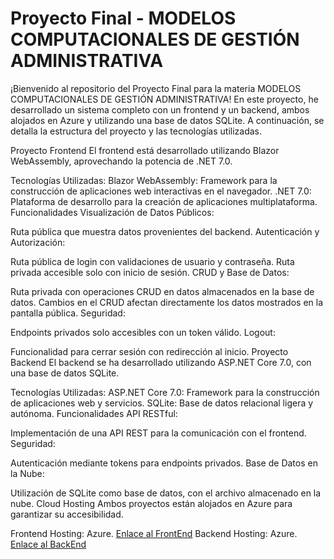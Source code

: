 
#  Proyecto Final - MODELOS COMPUTACIONALES DE GESTIÓN ADMINISTRATIVA
¡Bienvenido al repositorio del Proyecto Final para la materia MODELOS COMPUTACIONALES DE GESTIÓN ADMINISTRATIVA! En este proyecto, he desarrollado un sistema completo con un frontend y un backend, ambos alojados en Azure y utilizando una base de datos SQLite. A continuación, se detalla la estructura del proyecto y las tecnologías utilizadas.

Proyecto Frontend
El frontend está desarrollado utilizando Blazor WebAssembly, aprovechando la potencia de .NET 7.0.

Tecnologías Utilizadas:
Blazor WebAssembly: Framework para la construcción de aplicaciones web interactivas en el navegador.
.NET 7.0: Plataforma de desarrollo para la creación de aplicaciones multiplataforma.
Funcionalidades
Visualización de Datos Públicos:

Ruta pública que muestra datos provenientes del backend.
Autenticación y Autorización:

Ruta pública de login con validaciones de usuario y contraseña.
Ruta privada accesible solo con inicio de sesión.
CRUD y Base de Datos:

Ruta privada con operaciones CRUD en datos almacenados en la base de datos.
Cambios en el CRUD afectan directamente los datos mostrados en la pantalla pública.
Seguridad:

Endpoints privados solo accesibles con un token válido.
Logout:

Funcionalidad para cerrar sesión con redirección al inicio.
Proyecto Backend
El backend se ha desarrollado utilizando ASP.NET Core 7.0, con una base de datos SQLite.

Tecnologías Utilizadas:
ASP.NET Core 7.0: Framework para la construcción de aplicaciones web y servicios.
SQLite: Base de datos relacional ligera y autónoma.
Funcionalidades
API RESTful:

Implementación de una API REST para la comunicación con el frontend.
Seguridad:

Autenticación mediante tokens para endpoints privados.
Base de Datos en la Nube:

Utilización de SQLite como base de datos, con el archivo almacenado en la nube.
Cloud Hosting
Ambos proyectos están alojados en Azure para garantizar su accesibilidad.

Frontend Hosting: Azure. [Enlace al FrontEnd](https://mcga-project.azurewebsites.net/)
Backend Hosting: Azure. [Enlace al BackEnd](https://mcga-api.azurewebsites.net/)

